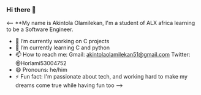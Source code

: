 ### Hi there 👋

<--
**My name is Akintola Olamilekan, I'm a student of ALX africa learning to be a Software Engineer.

- 🔭 I’m currently working on C projects
- 🌱 I’m currently learning C and python
- 📫 How to reach me: Gmail: akintolaolamilekan51@gmail.com Twitter: @Horlami53004752
- 😄 Pronouns: he/him
- ⚡ Fun fact: I'm passionate about tech, and working hard to make my dreams come true while having fun too
-->
